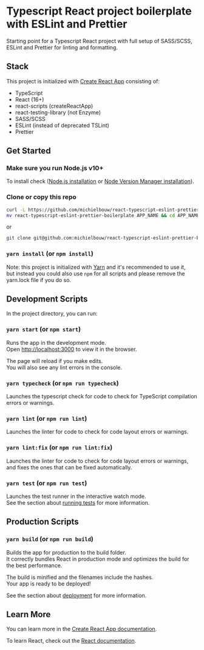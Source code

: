 # Typescript React project boilerplate with ESLint and Prettier

Starting point for a Typescript React project with full setup of SASS/SCSS, ESLint and Prettier for linting and formatting.

## Stack

This project is initialized with [Create React App](https://github.com/facebook/create-react-app) consisting of:

- TypeScript
- React (16+)
- react-scripts (createReactApp)
- react-testing-library (not Enzyme)
- SASS/SCSS
- ESLint (instead of deprecated TSLint)
- Prettier

## Get Started

### Make sure you run Node.js v10+

To install check ([Node.js installation](https://nodejs.org/en/) or [Node Version Manager installation](https://github.com/nvm-sh/nvm)).

### Clone or copy this repo

```bash
curl -L https://github.com/michielbouw/react-typescript-eslint-prettier-boilerplate/archive/master.zip | tar zx
mv react-typescript-eslint-prettier-boilerplate APP_NAME && cd APP_NAME
```

or

```bash
git clone git@github.com:michielbouw/react-typescript-eslint-prettier-boilerplate.git APP_NAME
```

### `yarn install` (or `npm install`)

Note: this project is initialized with [Yarn]() and it's recommended to use it,<br>
but instead you could also use `npm` for all scripts and please remove the yarn.lock file if you do so.

## Development Scripts

In the project directory, you can run:

### `yarn start` (or `npm start`)

Runs the app in the development mode.<br>
Open [http://localhost:3000](http://localhost:3000) to view it in the browser.

The page will reload if you make edits.<br>
You will also see any lint errors in the console.

### `yarn typecheck` (or `npm run typecheck`)

Launches the typescript check for code to check for TypeScript compilation errors or warnings.

### `yarn lint` (or `npm run lint`)

Launches the linter for code to check for code layout errors or warnings.

### `yarn lint:fix` (or `npm run lint:fix`)

Launches the linter for code to check for code layout errors or warnings, and fixes the ones that can be fixed automatically.

### `yarn test` (or `npm run test`)

Launches the test runner in the interactive watch mode.<br>
See the section about [running tests](https://facebook.github.io/create-react-app/docs/running-tests) for more information.

## Production Scripts

### `yarn build` (or `npm run build`)

Builds the app for production to the build folder.<br>
It correctly bundles React in production mode and optimizes the build for the best performance.

The build is minified and the filenames include the hashes.<br>
Your app is ready to be deployed!

See the section about [deployment](https://facebook.github.io/create-react-app/docs/deployment) for more information.

## Learn More

You can learn more in the [Create React App documentation](https://facebook.github.io/create-react-app/docs/getting-started).

To learn React, check out the [React documentation](https://reactjs.org/).
